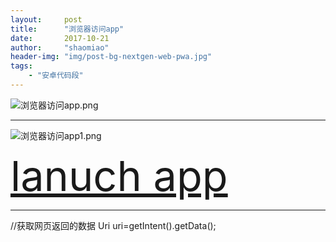 ```yaml
---
layout:     post
title:      "浏览器访问app"
date:       2017-10-21
author:     "shaomiao"
header-img: "img/post-bg-nextgen-web-pwa.jpg"
tags:
    - "安卓代码段"
---
```




![浏览器访问app.png](http://upload-images.jianshu.io/upload_images/2590671-449ec02856240c2a.png?imageMogr2/auto-orient/strip%7CimageView2/2/w/1240)
 <activity android:name=".LocatAppAty">
	<!--配置可以被浏览器访问的Activity-->
	<intent-filter>
		<!--配置可以被浏览器访问-->
		<category android:name="android.intent.category.APP_BROWSER"></category>
		<!--默认-->
		<category android:name="android.intent.category.DEFAULT"></category>
		<action android:name="android.intent.action.VIEW"></action>
		<data android:scheme="app"/>
	</intent-filter>
</activity>

---------------

![浏览器访问app1.png](http://upload-images.jianshu.io/upload_images/2590671-5e4ea510044c348e.png?imageMogr2/auto-orient/strip%7CimageView2/2/w/1240)

<!DOCTYPE html>
<html>
	<head>
		<meta charset="UTF-8">
		<title></title>
		<style>
			a{
				font-size:50pt;
			}
		</style>
	</head>
	<body>
		<a href="app://hello">lanuch app</a>
	</body>
</html>

------------------
//获取网页返回的数据
Uri uri=getIntent().getData();
